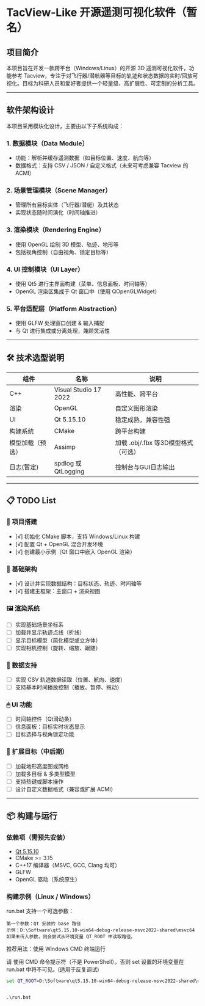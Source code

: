 # TacView-Like 开源遥测可视化软件（暂名）

## 项目简介

本项目旨在开发一款跨平台（Windows/Linux）的开源 3D 遥测可视化软件，功能参考 Tacview，专注于对飞行器/潜航器等目标的轨迹和状态数据的实时/回放可视化。目标为科研人员和爱好者提供一个轻量级、高扩展性、可定制的分析工具。

---

## 软件架构设计

本项目采用模块化设计，主要由以下子系统构成：

### 1. 数据模块（Data Module）
- 功能：解析并缓存遥测数据（如目标位置、速度、航向等）
- 数据格式：支持 CSV / JSON / 自定义格式（未来可考虑兼容 Tacview 的 ACMI）

### 2. 场景管理模块（Scene Manager）
- 管理所有目标实体（飞行器/潜艇）及其状态
- 实现状态随时间演化（时间轴推进）

### 3. 渲染模块（Rendering Engine）
- 使用 OpenGL 绘制 3D 模型、轨迹、地形等
- 包括视角控制（自由视角、锁定目标等）

### 4. UI 控制模块（UI Layer）
- 使用 Qt5 进行主界面构建（菜单、信息面板、时间轴等）
- OpenGL 渲染区集成于 Qt 窗口中（使用 QOpenGLWidget）

### 5. 平台适配层（Platform Abstraction）
- 使用 GLFW 处理窗口创建 & 输入捕捉
- 与 Qt 进行集成或分离处理，兼顾灵活性

---

## 🛠 技术选型说明

| 组件 | 名称 | 说明 |
|------|------|------|
| C++ | Visual Studio 17 2022 | 高性能、跨平台 |
| 渲染 | OpenGL | 自定义图形渲染 |
| UI | Qt 5.15.10 | 稳定成熟，兼容性强 |
| 构建系统 | CMake | 跨平台构建 |
| 模型加载（预选） | Assimp | 加载 .obj/.fbx 等3D模型格式（可选） |
| 日志(暂定) | spdlog 或 QtLogging | 控制台与GUI日志输出 |

---

## 📋 TODO List

### 📁 项目搭建
- [√] 初始化 CMake 脚本，支持 Windows/Linux 构建
- [√] 配置 Qt + OpenGL 混合开发环境
- [√] 创建最小示例（Qt 窗口中嵌入 OpenGL 渲染）

### 🧱 基础架构
- [√] 设计并实现数据结构：目标状态、轨迹、时间轴等
- [√] 搭建主框架：主窗口 + 渲染视图

### 🖼 渲染系统
- [ ] 实现基础场景坐标系
- [ ] 加载并显示轨迹点线（折线）
- [ ] 显示目标模型（简化模型或立方体）
- [ ] 实现相机控制（旋转、缩放、跟随）

### 🧪 数据支持
- [ ] 实现 CSV 轨迹数据读取（位置、航向、速度）
- [ ] 支持基本时间播放控制（播放、暂停、拖动）

### 🖱 UI 功能
- [ ] 时间轴控件（Qt滑动条）
- [ ] 信息面板：目标实时状态显示
- [ ] 目标选择与视角锁定功能

### 🧩 扩展目标（中后期）
- [ ] 加载地形高度图或网格
- [ ] 加载多目标 & 多类型模型
- [ ] 支持热键或脚本操作
- [ ] 设计自定义数据格式（兼容或扩展 ACMI）

---

## 📦 构建与运行

### 依赖项（需预先安装）
- [Qt 5.15.10](https://pan.baidu.com/s/13EGSnVQsMCc-SoCQfByEAQ?pwd=3j6q)
- CMake >= 3.15
- C++17 编译器（MSVC, GCC, Clang 均可）
- GLFW
- OpenGL 驱动（系统原生）

### 构建示例（Linux / Windows）

run.bat 支持一个可选参数：

    第一个参数：Qt 安装的 base 路径
    示例：D:\Software\qt5.15.10-win64-debug-release-msvc2022-shared\msvc64
    如果未传入参数，则会尝试从环境变量 QT_ROOT 中读取路径。

推荐用法：使用 Windows CMD 终端运行

请 使用 CMD 命令提示符（不是 PowerShell），否则 set 设置的环境变量在 run.bat 中将不可见。(适用于反复调试)

```cmd
set QT_ROOT=D:\Software\qt5.15.10-win64-debug-release-msvc2022-shared\msvc64


.\run.bat
```
